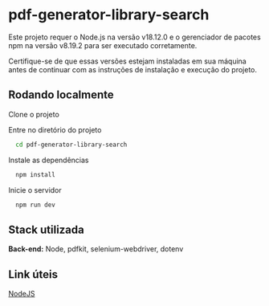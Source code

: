 # pdf-generator-library-search

Este projeto requer o Node.js na versão v18.12.0 e o gerenciador de pacotes npm na versão v8.19.2 para ser executado corretamente.

Certifique-se de que essas versões estejam instaladas em sua máquina antes de continuar com as instruções de instalação e execução do projeto.

## Rodando localmente

Clone o projeto

Entre no diretório do projeto

```bash
  cd pdf-generator-library-search
```

Instale as dependências

```bash
  npm install
```

Inicie o servidor

```bash
  npm run dev
```

## Stack utilizada

**Back-end:** Node, pdfkit, selenium-webdriver, dotenv

## Link úteis

[NodeJS](https://nodejs.org/en)
